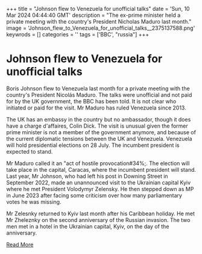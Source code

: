 +++
title = "Johnson flew to Venezuela for unofficial talks"
date = 'Sun, 10 Mar 2024 04:44:40 GMT'
description = "The ex-prime minister held a private meeting with the country's President Nicholas Maduro last month."
image = 'Johnson_flew_to_Venezuela_for_unofficial_talks__2375137588.png'
keywrods =  []
categories = ''
tags = ['BBC', "russia"]
+++

# Johnson flew to Venezuela for unofficial talks

Boris Johnson flew to Venezuela last month for a private meeting with the country<bb>'s President Nicolás Maduro.
The talks were unofficial and not paid for by the UK government, the BBC has been told.
It is not clear who initiated or paid for the visit.
Mr Maduro has ruled Venezuela since 2013.

The UK has an embassy in the country but no ambassador, though it does have a charge d<bb>'affaires, Colin Dick.
The visit is unusual given the former prime minister is not a member of the government anymore, and because of the current diplomatic tensions between the UK and Venezuela.
Venezuela will hold presidential elections on 28 July.
The incumbent president is expected to stand.

Mr Maduro called it an <bb>"act of hostile provocation<bb>#34%;.
The election will take place in the capital, Caracas, where the incumbent president will stand.
Last year, Mr Johnson, who had left his post in Downing Street in September 2022, made an unannounced visit to the Ukrainian capital Kyiv where he met President Volodymyr Zelensky.
He then stepped down as MP in June 2023 after facing some criticism over how many parliamentary votes he was missing.

Mr Zelesnky returned to Kyiv last month after his Caribbean holiday.
He met Mr Zheleznky on the second anniversary of the Russian invasion.
The two men met in a hotel in the Ukrainian capital, Kyiv, on the day of the anniversary.


[Read More](https://www.bbc.co.uk/news/uk-politics-68526317)
